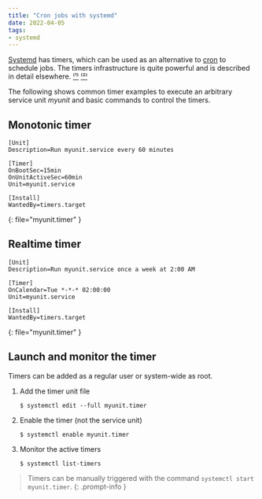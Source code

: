 ```yaml
---
title: "Cron jobs with systemd"
date: 2022-04-05
tags:
- systemd
---
```


[Systemd](https://systemd.io/) has timers, which can be used as an alternative
to [cron](https://en.wikipedia.org/wiki/Cron) to schedule jobs. The timers
infrastructure is quite powerful and is described in detail elsewhere.
[⁽¹⁾](https://fedoramagazine.org/systemd-timers-for-scheduling-tasks/)
[⁽²⁾](https://wiki.archlinux.org/title/Systemd/Timers)

The following shows common timer examples to execute an arbitrary service unit
*myunit* and basic commands to control the timers.

## Monotonic timer

```
[Unit]
Description=Run myunit.service every 60 minutes

[Timer]
OnBootSec=15min
OnUnitActiveSec=60min
Unit=myunit.service

[Install]
WantedBy=timers.target
```
{: file="myunit.timer" }

## Realtime timer

```
[Unit]
Description=Run myunit.service once a week at 2:00 AM

[Timer]
OnCalendar=Tue *-*-* 02:00:00
Unit=myunit.service

[Install]
WantedBy=timers.target
```
{: file="myunit.timer" }

## Launch and monitor the timer

Timers can be added as a regular user or system-wide as root.

1. Add the timer unit file

    ```console
    $ systemctl edit --full myunit.timer
    ```
2. Enable the timer (not the service unit)

    ```console
    $ systemctl enable myunit.timer
    ```

3. Monitor the active timers

    ```console
    $ systemctl list-timers
    ```

> Timers can be manually triggered with the command `systemctl start
> myunit.timer`.
{: .prompt-info }
